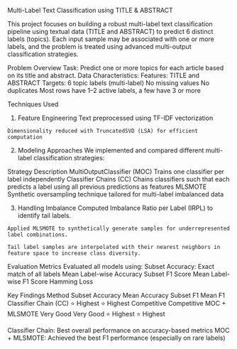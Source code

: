 Multi-Label Text Classification using TITLE & ABSTRACT

  This project focuses on building a robust multi-label text classification pipeline using textual data (TITLE and ABSTRACT) to predict 6 distinct labels (topics). Each input sample      may be associated with one or more labels, and the problem is treated using advanced multi-output classification strategies.

Problem Overview
  Task: Predict one or more topics for each article based on its title and abstract.
  Data Characteristics:
  Features: TITLE and ABSTRACT
  Targets: 6 topic labels (multi-label)
  No missing values
  No duplicates
  Most rows have 1–2 active labels, a few have 3 or more

Techniques Used
  1. Feature Engineering
    Text preprocessed using TF-IDF vectorization

    Dimensionality reduced with TruncatedSVD (LSA) for efficient computation

  2. Modeling Approaches
     We implemented and compared different multi-label classification strategies:

Strategy	Description
  MultiOutputClassifier (MOC)	Trains one classifier per label independently
  Classifier Chains (CC)	Chains classifiers such that each predicts a label using all previous predictions as features
  MLSMOTE	Synthetic oversampling technique tailored for multi-label imbalanced data


  3. Handling Imbalance
    Computed Imbalance Ratio per Label (IRPL) to identify tail labels.

    Applied MLSMOTE to synthetically generate samples for underrepresented label combinations.

    Tail label samples are interpolated with their nearest neighbors in feature space to increase class diversity.

Evaluation Metrics
  Evaluated all models using:
    Subset Accuracy: Exact match of all labels
    Mean Label-wise Accuracy
    Subset F1 Score
    Mean Label-wise F1 Score
    Hamming Loss

Key Findings
  Method	Subset Accuracy	Mean Accuracy	Subset F1	Mean F1
  Classifier Chain (CC)	⭐ Highest	⭐ Highest	Competitive	Competitive
  MOC + MLSMOTE	Very Good	Very Good	⭐ Highest	⭐ Highest

Classifier Chain: Best overall performance on accuracy-based metrics
MOC + MLSMOTE: Achieved the best F1 performance (especially on rare labels)
